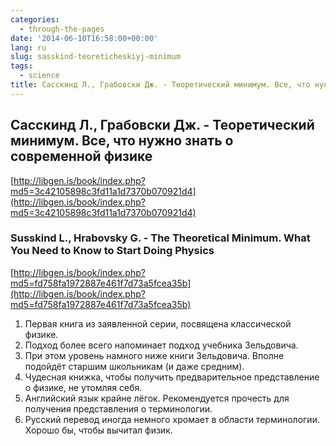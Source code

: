 ```yaml
---
categories:
  - through-the-pages
date: '2014-06-10T16:58:00+00:00'
lang: ru
slug: sasskind-teoreticheskiyj-minimum
tags:
  - science
title: Сасскинд Л., Грабовски Дж. - Теоретический минимум. Все, что нужно знать о современной физике
---
```





## Сасскинд Л., Грабовски Дж. - Теоретический минимум. Все, что нужно знать о современной физике

[http://libgen.is/book/index.php?md5=3c42105898c3fd11a1d7370b070921d4](http://libgen.is/book/index.php?md5=3c42105898c3fd11a1d7370b070921d4)  

### Susskind L., Hrabovsky G. - The Theoretical Minimum. What You Need to Know to Start Doing Physics

[http://libgen.is/book/index.php?md5=fd758fa1972887e461f7d73a5fcea35b](http://libgen.is/book/index.php?md5=fd758fa1972887e461f7d73a5fcea35b)  

1.  Первая книга из заявленной серии, посвящена классической физике.
2.  Подход более всего напоминает подход учебника Зельдовича.
3.  При этом уровень намного ниже книги Зельдовича. Вполне подойдёт старшим школьникам (и даже средним).
4.  Чудесная книжка, чтобы получить предварительное представление о физике, не утомляя себя.
5.  Английский язык крайне лёгок. Рекомендуется прочесть для получения представления о терминологии.
6.  Русский перевод иногда немного хромает в области терминологии. Хорошо бы, чтобы вычитал физик.
